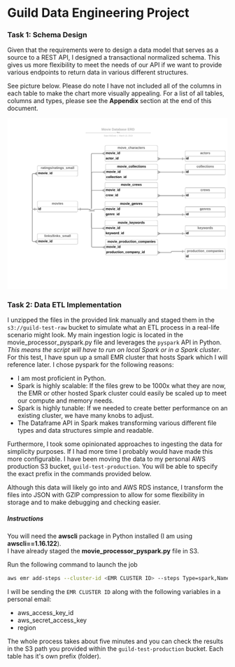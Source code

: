 # Guild Data Engineering Project
### Task 1: Schema Design

Given that the requirements were to design a data model that 
serves as a source to a REST API, I designed a transactional normalized
schema.  This gives us more flexibility to meet the needs of our API if 
we want to provide various endpoints to return data in various different structures.

See picture below.  Please do note I have not included all of the columns in each table 
to make the chart more visually appealing.  For a list of all tables, columns and types, 
please see the **Appendix** section at the end of this document.

 ![alt text](./movies_erd.png)

### Task 2: Data ETL Implementation

I unzipped the files in the provided link manually and staged them in the
`s3://guild-test-raw` bucket to simulate what an ETL process in a real-life scenario
might look.  My main ingestion logic is located in the movie_processor_pyspark.py file and 
leverages the `pyspark` API in Python.  *This means the script will have to run on local Spark
or in a Spark cluster*.  For this test, I have spun up a small EMR cluster that hosts Spark which
I will reference later.  I chose pyspark for the following reasons:
* I am most proficient in Python.
* Spark is highly scalable: If the files grew to be 1000x what they are now, 
the EMR or other hosted Spark cluster could easily be scaled up to meet our compute and memory needs.
* Spark is highly tunable: If we needed to create better performance on an existing cluster, we have many knobs
to adjust.
* The Dataframe API in Spark makes transforming various different file types and data structures simple and readable.

Furthermore, I took some opinionated approaches to ingesting the data for simplicity purposes.  If I had more time I probably 
would have made this more configurable.  I have been moving the data to my personal AWS production S3 bucket, `guild-test-production`.
You will be able to specify the exact prefix in the commands provided below.

Although this data will likely go into and AWS RDS instance, I transform the files into JSON with GZIP 
compression to allow for some flexibility in storage and to make debugging and checking easier.  
 
##### Instructions
You will need the **awscli** package in Python installed (I am using **awscli==1.16.122**).  
I have already staged the **movie_processor_pyspark.py** file in S3.

Run the following command to launch the job

```bash
aws emr add-steps --cluster-id <EMR CLUSTER ID> --steps Type=spark,Name=TestJob,Args=[--deploy-mode,cluster,--master,yarn,--conf,spark.yarn.submit.waitAppCompletion=true,s3a://guild-test-scripts/spark/movie_process_pyspark.py,s3a://guild-test-production/<S3 PREFIX OF YOUR CHOICE>],ActionOnFailure=CONTINUE
```

I will be sending the `EMR CLUSTER ID` along with the following variables in a personal email:

* aws_access_key_id
* aws_secret_access_key
* region

The whole process takes about five minutes and you can check the results in the S3 path you 
provided within the `guild-test-production` bucket.  Each table has it's own prefix (folder).
